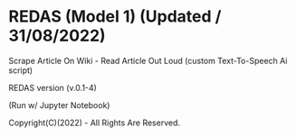 # REDAS (Model 1) (Updated / 31/08/2022) 

Scrape Article On Wiki - Read Article Out Loud (custom Text-To-Speech Ai script)

REDAS version (v.0.1-4)

(Run w/ Jupyter Notebook)

Copyright(C)(2022) - All Rights Are Reserved.
